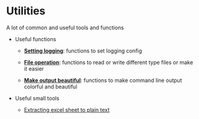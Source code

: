 # Utilities
A lot of common and useful tools and functions

* Useful functions  
    * [**Setting logging**](./func/mk_logging.py): functions to set logging config

    * [**File operation**](./func/file_opeartion.py): functions to read or write different type files or make it easier

    * [**Make output beautiful**](./func/show.py): functions to make command line output colorful and beautiful

* Useful small tools

    * [Extracting excel sheet to plain text](./app/excel_to_text.py)
